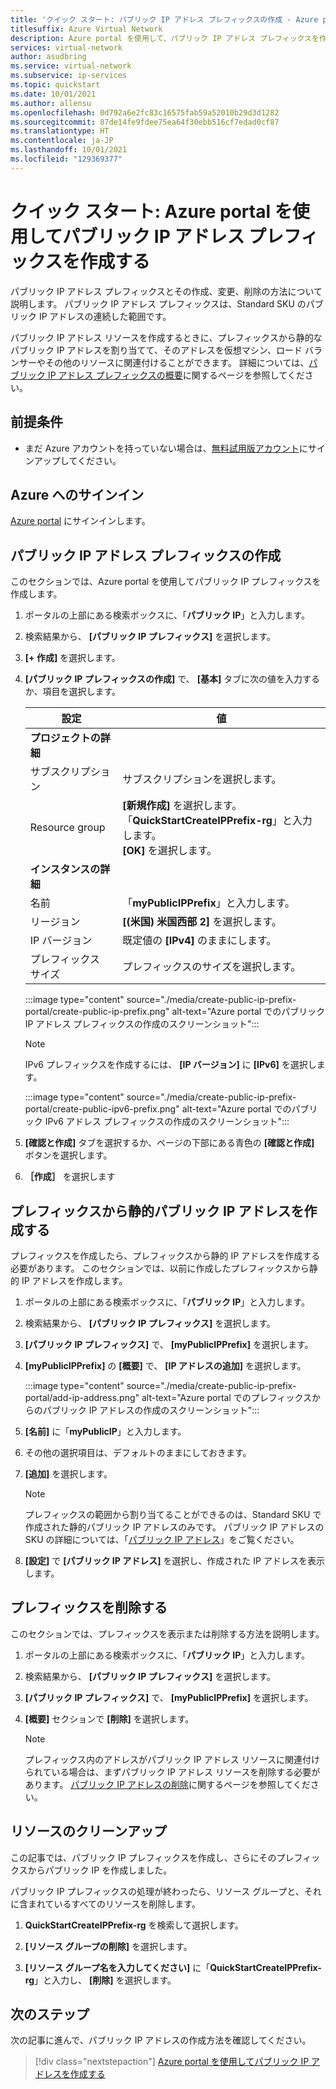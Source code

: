```yaml
---
title: 'クイック スタート: パブリック IP アドレス プレフィックスの作成 - Azure portal'
titlesuffix: Azure Virtual Network
description: Azure portal を使用して、パブリック IP アドレス プレフィックスを作成する方法について説明します。
services: virtual-network
author: asudbring
ms.service: virtual-network
ms.subservice: ip-services
ms.topic: quickstart
ms.date: 10/01/2021
ms.author: allensu
ms.openlocfilehash: 0d792a6e2fc83c16575fab59a52010b29d3d1282
ms.sourcegitcommit: 87de14fe9fdee75ea64f30ebb516cf7edad0cf87
ms.translationtype: HT
ms.contentlocale: ja-JP
ms.lasthandoff: 10/01/2021
ms.locfileid: "129369377"
---
```

# <a name="quickstart-create-a-public-ip-address-prefix-using-the-azure-portal"></a>クイック スタート: Azure portal を使用してパブリック IP アドレス プレフィックスを作成する

パブリック IP アドレス プレフィックスとその作成、変更、削除の方法について説明します。 パブリック IP アドレス プレフィックスは、Standard SKU のパブリック IP アドレスの連続した範囲です。 

パブリック IP アドレス リソースを作成するときに、プレフィックスから静的なパブリック IP アドレスを割り当てて、そのアドレスを仮想マシン、ロード バランサーやその他のリソースに関連付けることができます。 詳細については、[パブリック IP アドレス プレフィックスの概要](public-ip-address-prefix.md)に関するページを参照してください。

## <a name="prerequisites"></a>前提条件

- まだ Azure アカウントを持っていない場合は、[無料試用版アカウント](https://azure.microsoft.com/free)にサインアップしてください。

## <a name="sign-in-to-azure"></a>Azure へのサインイン

[Azure portal](https://portal.azure.com) にサインインします。

## <a name="create-a-public-ip-address-prefix"></a>パブリック IP アドレス プレフィックスの作成

このセクションでは、Azure portal を使用してパブリック IP プレフィックスを作成します。

1. ポータルの上部にある検索ボックスに、「**パブリック IP**」と入力します。

2. 検索結果から、 **[パブリック IP プレフィックス]** を選択します。

3. **[+ 作成]** を選択します。

4. **[パブリック IP プレフィックスの作成]** で、 **[基本]** タブに次の値を入力するか、項目を選択します。

    | 設定 | 値 |
    | ------- | ----- |
    | **プロジェクトの詳細** |   |
    | サブスクリプション | サブスクリプションを選択します。 |
    | Resource group | **[新規作成]** を選択します。 </br> 「**QuickStartCreateIPPrefix-rg**」と入力します。 </br> **[OK]** を選択します。 |
    | **インスタンスの詳細** |   |
    | 名前 | 「**myPublicIPPrefix**」と入力します。 |
    | リージョン | **[(米国) 米国西部 2]** を選択します。 |
    | IP バージョン | 既定値の **[IPv4]** のままにします。 |
    | プレフィックス サイズ | プレフィックスのサイズを選択します。 |

    :::image type="content" source="./media/create-public-ip-prefix-portal/create-public-ip-prefix.png" alt-text="Azure portal でのパブリック IP アドレス プレフィックスの作成のスクリーンショット":::
    
    > [!NOTE]
    >IPv6 プレフィックスを作成するには、 **[IP バージョン]** に **[IPv6]** を選択します。

     :::image type="content" source="./media/create-public-ip-prefix-portal/create-public-ipv6-prefix.png" alt-text="Azure portal でのパブリック IPv6 アドレス プレフィックスの作成のスクリーンショット":::

5. **[確認と作成]** タブを選択するか、ページの下部にある青色の **[確認と作成]** ボタンを選択します。

6. **［作成］** を選択します

## <a name="create-a-static-public-ip-address-from-a-prefix"></a>プレフィックスから静的パブリック IP アドレスを作成する

プレフィックスを作成したら、プレフィックスから静的 IP アドレスを作成する必要があります。 このセクションでは、以前に作成したプレフィックスから静的 IP アドレスを作成します。

1. ポータルの上部にある検索ボックスに、「**パブリック IP**」と入力します。

2. 検索結果から、 **[パブリック IP プレフィックス]** を選択します。

3. **[パブリック IP プレフィックス]** で、 **[myPublicIPPrefix]** を選択します。

4. **[myPublicIPPrefix]** の **[概要]** で、 **[IP アドレスの追加]** を選択します。

    :::image type="content" source="./media/create-public-ip-prefix-portal/add-ip-address.png" alt-text="Azure portal でのプレフィックスからのパブリック IP アドレスの作成のスクリーンショット":::

5. **[名前]** に「**myPublicIP**」と入力します。 

6. その他の選択項目は、デフォルトのままにしておきます。

7. **[追加]** を選択します。

    >[!NOTE]
    >プレフィックスの範囲から割り当てることができるのは、Standard SKU で作成された静的パブリック IP アドレスのみです。 パブリック IP アドレスの SKU の詳細については、「[パブリック IP アドレス](./public-ip-addresses.md#public-ip-addresses)」をご覧ください。

8. **[設定]** で **[パブリック IP アドレス]** を選択し、作成された IP アドレスを表示します。

## <a name="delete-a-prefix"></a>プレフィックスを削除する

このセクションでは、プレフィックスを表示または削除する方法を説明します。

1. ポータルの上部にある検索ボックスに、「**パブリック IP**」と入力します。

2. 検索結果から、 **[パブリック IP プレフィックス]** を選択します。

3. **[パブリック IP プレフィックス]** で、 **[myPublicIPPrefix]** を選択します。

4. **[概要]** セクションで **[削除]** を選択します。

    >[!NOTE]
    >プレフィックス内のアドレスがパブリック IP アドレス リソースに関連付けられている場合は、まずパブリック IP アドレス リソースを削除する必要があります。 [パブリック IP アドレスの削除](virtual-network-public-ip-address.md#view-modify-settings-for-or-delete-a-public-ip-address)に関するページを参照してください。

## <a name="clean-up-resources"></a>リソースのクリーンアップ

この記事では、パブリック IP プレフィックスを作成し、さらにそのプレフィックスからパブリック IP を作成しました。 

パブリック IP プレフィックスの処理が終わったら、リソース グループと、それに含まれているすべてのリソースを削除します。

1. **QuickStartCreateIPPrefix-rg** を検索して選択します。

2. **[リソース グループの削除]** を選択します。

3. **[リソース グループ名を入力してください]** に「**QuickStartCreateIPPrefix-rg**」と入力し、 **[削除]** を選択します。
## <a name="next-steps"></a>次のステップ

次の記事に進んで、パブリック IP アドレスの作成方法を確認してください。
> [!div class="nextstepaction"]
> [Azure portal を使用してパブリック IP アドレスを作成する](create-public-ip-portal.md)
